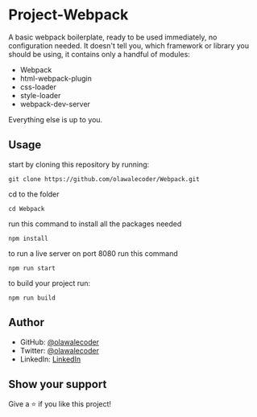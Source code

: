 # Project-Webpack

A basic webpack boilerplate, ready to be used immediately, no configuration needed. It doesn't tell you, which framework or library you should be using, it contains only a handful of modules:

- Webpack
- html-webpack-plugin
- css-loader
- style-loader
- webpack-dev-server

Everything else is up to you.

## Usage

start by cloning this repository by running:

```
git clone https://github.com/olawalecoder/Webpack.git
```

cd to the folder

```
cd Webpack
```

run this command to install all the packages needed

```
npm install
```

to run a live server on port 8080 run this command

```
npm run start
```

to build your project run:

```
npm run build
```

## Author 
- GitHub: [@olawalecoder](https://github.com/olawalecoder)
- Twitter: [@olawalecoder](https://twitter.com/olawalecoder)
- LinkedIn: [LinkedIn](https://linkedin.com/in/bamidele-olawale-072975142)

## Show your support

Give a ⭐️ if you like this project!